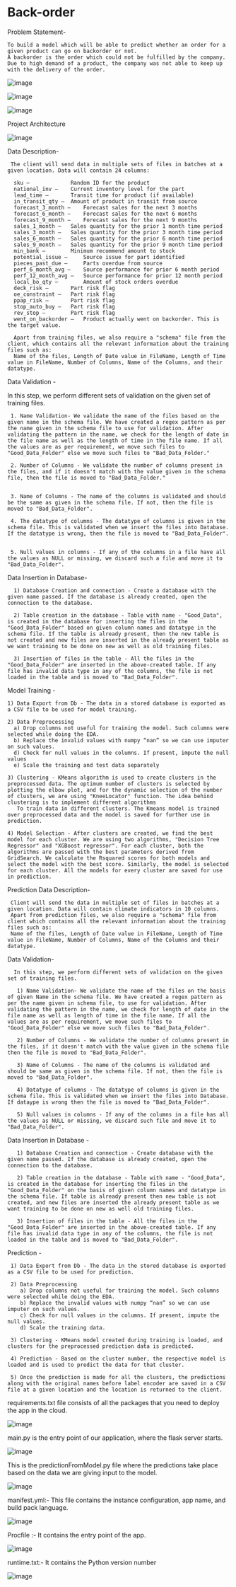 # Back-order

Problem Statement-

    To build a model which will be able to predict whether an order for a given product can go on backorder or not. 
    A backorder is the order which could not be fulfilled by the company. Due to high demand of a product, the company was not able to keep up with the delivery of the order.

 

 

![image](https://user-images.githubusercontent.com/76938173/162598730-966a4242-1224-4cfb-b823-18d6fa4d578e.png)

![image](https://user-images.githubusercontent.com/76938173/162598803-23bc1aaa-1852-4497-bf29-24904095eca3.png)

![image](https://user-images.githubusercontent.com/76938173/162598863-df55fa54-e5cf-41be-af5a-af5c610064f5.png)






Project Architecture 

![image](https://user-images.githubusercontent.com/76938173/162401484-9ec75c9c-7d0f-4dfc-9048-313417f4e4f7.png)


Data Description-

     The client will send data in multiple sets of files in batches at a given location. Data will contain 24 columns: 
     
      sku – 		 	Random ID for the product
      national_inv –   	Current inventory level for the part
      lead_time – 	 	Transit time for product (if available)
      in_transit_qty – 	Amount of product in transit from source
      forecast_3_month – 	Forecast sales for the next 3 months
      forecast_6_month – 	Forecast sales for the next 6 months
      forecast_9_month – 	Forecast sales for the next 9 months
      sales_1_month – 	Sales quantity for the prior 1 month time period
      sales_3_month – 	Sales quantity for the prior 3 month time period
      sales_6_month – 	Sales quantity for the prior 6 month time period
      sales_9_month – 	Sales quantity for the prior 9 month time period
      min_bank – 		Minimum recommend amount to stock
      potential_issue – 	Source issue for part identified
      pieces_past_due – 	Parts overdue from source
      perf_6_month_avg – 	Source performance for prior 6 month period
      perf_12_month_avg – 	Source performance for prior 12 month period
      local_bo_qty – 		Amount of stock orders overdue
      deck_risk – 		Part risk flag
      oe_constraint – 	Part risk flag
      ppap_risk – 		Part risk flag
      stop_auto_buy – 	Part risk flag
      rev_stop – 		Part risk flag
      went_on_backorder – 	Product actually went on backorder. This is the target value.

      Apart from training files, we also require a "schema" file from the client, which contains all the relevant information about the training files such as:
      Name of the files, Length of Date value in FileName, Length of Time value in FileName, Number of Columns, Name of the Columns, and their datatype.
 

      
      
 
Data Validation -
   
   In this step, we perform different sets of validation on the given set of training files.  
   
     1. Name Validation- We validate the name of the files based on the given name in the schema file. We have created a regex pattern as per the name given in the schema file to use for validation. After validating the pattern in the name, we check for the length of date in the file name as well as the length of time in the file name. If all the values are as per requirement, we move such files to "Good_Data_Folder" else we move such files to "Bad_Data_Folder."

     2. Number of Columns - We validate the number of columns present in the files, and if it doesn't match with the value given in the schema file, then the file is moved to "Bad_Data_Folder."


     3.	Name of Columns - The name of the columns is validated and should be the same as given in the schema file. If not, then the file is moved to "Bad_Data_Folder".

     4. The datatype of columns - The datatype of columns is given in the schema file. This is validated when we insert the files into Database. If the datatype is wrong, then the file is moved to "Bad_Data_Folder".


     5. Null values in columns - If any of the columns in a file have all the values as NULL or missing, we discard such a file and move it to "Bad_Data_Folder".

Data Insertion in Database-

      1) Database Creation and connection - Create a database with the given name passed. If the database is already created, open the connection to the database. 
   
      2) Table creation in the database - Table with name - "Good_Data", is created in the database for inserting the files in the "Good_Data_Folder" based on given column names and datatype in the schema file. If the table is already present, then the new table is not created and new files are inserted in the already present table as we want training to be done on new as well as old training files.   
   
      3) Insertion of files in the table - All the files in the "Good_Data_Folder" are inserted in the above-created table. If any file has invalid data type in any of the columns, the file is not loaded in the table and is moved to "Bad_Data_Folder".


Model Training -

    1) Data Export from Db - The data in a stored database is exported as a CSV file to be used for model training.
    
    2) Data Preprocessing   
      a) Drop columns not useful for training the model. Such columns were selected while doing the EDA.
      b) Replace the invalid values with numpy “nan” so we can use imputer on such values.
      d) Check for null values in the columns. If present, impute the null values 
      e) Scale the training and test data separately 
      
    3) Clustering - KMeans algorithm is used to create clusters in the preprocessed data. The optimum number of clusters is selected by plotting the elbow plot, and for the dynamic selection of the number of clusters, we are using "KneeLocator" function. The idea behind clustering is to implement different algorithms
       To train data in different clusters. The Kmeans model is trained over preprocessed data and the model is saved for further use in prediction.
       
    4) Model Selection - After clusters are created, we find the best model for each cluster. We are using two algorithms, "Decision Tree Regressor" and "XGBoost regressor". For each cluster, both the algorithms are passed with the best parameters derived from GridSearch. We calculate the Rsquared scores for both models and select the model with the best score. Similarly, the model is selected for each cluster. All the models for every cluster are saved for use in prediction. 
 
Prediction Data Description-

     Client will send the data in multiple set of files in batches at a given location. Data will contain climate indicators in 10 columns.
     Apart from prediction files, we also require a "schema" file from client which contains all the relevant information about the training files such as:
     Name of the files, Length of Date value in FileName, Length of Time value in FileName, Number of Columns, Name of the Columns and their datatype.

 Data Validation-
      
      In this step, we perform different sets of validation on the given set of training files.  
      
       1) Name Validation- We validate the name of the files on the basis of given Name in the schema file. We have created a regex pattern as per the name given in schema file, to use for validation. After validating the pattern in the name, we check for length of date in the file name as well as length of time in the file name. If all the values are as per requirement, we move such files to "Good_Data_Folder" else we move such files to "Bad_Data_Folder". 
       
       2) Number of Columns - We validate the number of columns present in the files, if it doesn't match with the value given in the schema file then the file is moved to "Bad_Data_Folder". 
       
       3) Name of Columns - The name of the columns is validated and should be same as given in the schema file. If not, then the file is moved to "Bad_Data_Folder". 
       
       4) Datatype of columns - The datatype of columns is given in the schema file. This is validated when we insert the files into Database. If dataype is wrong then the file is moved to "Bad_Data_Folder". 
       
       5) Null values in columns - If any of the columns in a file has all the values as NULL or missing, we discard such file and move it to "Bad_Data_Folder".  


Data Insertion in Database -

       1) Database Creation and connection - Create database with the given name passed. If the database is already created, open the connection to the database. 
       
       2) Table creation in the database - Table with name - "Good_Data", is created in the database for inserting the files in the "Good_Data_Folder" on the basis of given column names and datatype in the schema file. If table is already present then new table is not created, and new files are inserted the already present table as we want training to be done on new as well old training files.  
       
       3) Insertion of files in the table - All the files in the "Good_Data_Folder" are inserted in the above-created table. If any file has invalid data type in any of the columns, the file is not loaded in the table and is moved to "Bad_Data_Folder".

Prediction -

     1) Data Export from Db - The data in the stored database is exported as a CSV file to be used for prediction.
     
     2) Data Preprocessing   
        a) Drop columns not useful for training the model. Such columns were selected while doing the EDA.
        b) Replace the invalid values with numpy “nan” so we can use imputer on such values.
        c) Check for null values in the columns. If present, impute the null values.
        d) Scale the training data.
        
     3) Clustering - KMeans model created during training is loaded, and clusters for the preprocessed prediction data is predicted.
     
     4) Prediction - Based on the cluster number, the respective model is loaded and is used to predict the data for that cluster.
     
     5) Once the prediction is made for all the clusters, the predictions along with the original names before label encoder are saved in a CSV file at a given location and the location is returned to the client.
 

requirements.txt file consists of all the packages that you need to deploy the app in the cloud.

![image](https://user-images.githubusercontent.com/76938173/162376078-d0e91df8-e89c-4e18-9b88-ca03f7b58902.png)

main.py is the entry point of our application, where the flask server starts. 

![image](https://user-images.githubusercontent.com/76938173/162376590-cf1edb79-8763-474c-a5f7-797928f90d94.png)

This is the predictionFromModel.py file where the predictions take place based on the data we are giving input to the model.

![image](https://user-images.githubusercontent.com/76938173/162376665-6b1d18b9-fd54-4fff-98a0-ee026695eb33.png)

manifest.yml:- This file contains the instance configuration, app name, and build pack language.

![image](https://user-images.githubusercontent.com/76938173/162376782-a0361867-8b81-4a8e-a0f4-18cf86ae30d4.png)

Procfile :- It contains the entry point of the app.

![image](https://user-images.githubusercontent.com/76938173/162376837-db80f1e3-2d8e-4bd2-9ac9-23ad92f2ce35.png)

runtime.txt:- It contains the Python version number

![image](https://user-images.githubusercontent.com/76938173/162376872-37b6ae6d-94d7-4d4a-ba29-5c8822543bf4.png)





